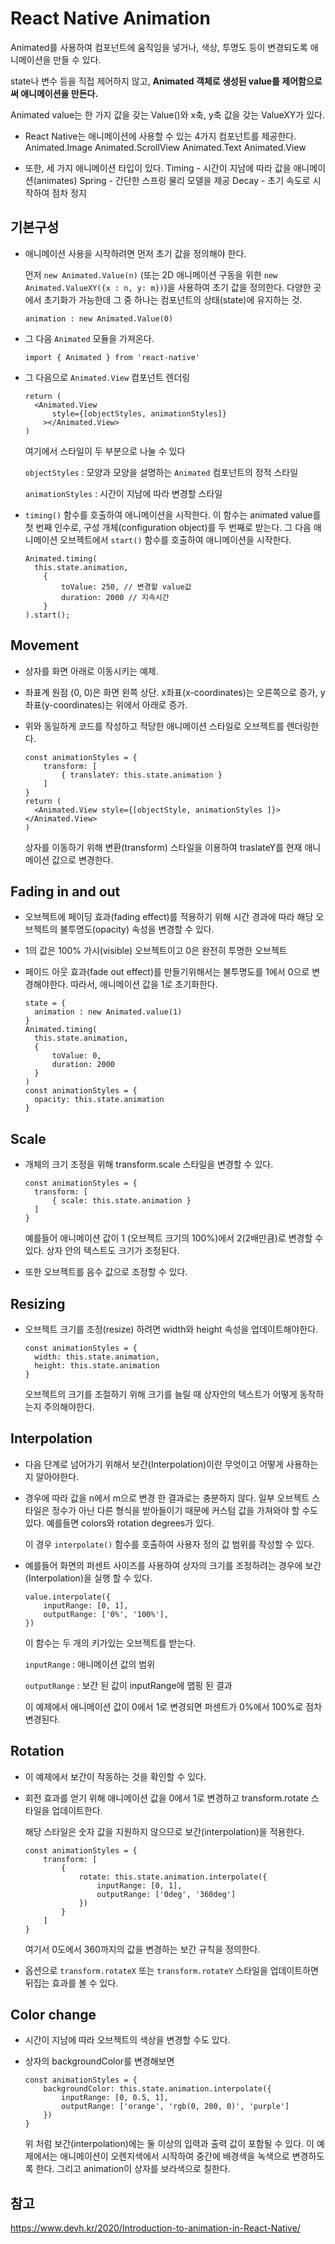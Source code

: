 # React Native Animation

Animated를 사용하여 컴포넌트에 움직임을 넣거나, 색상, 투명도 등이 변경되도록 애니메이션을 만들 수 있다.

state나 변수 등을 직접 제어하지 않고, **Animated 객체로 생성된 value를 제어함으로써 애니메이션을 만든다.**

Animated value는 한 가지 값을 갖는 Value()와 x축, y축 값을 갖는 ValueXY가 있다.

- React Native는 애니메이션에 사용할 수 있는 4가지 컴포넌트를 제공한다.
  Animated.Image
  Animated.ScrollView
  Animated.Text
  Animated.View

- 또한, 세 가지 애니메이션 타입이 있다.
  Timing - 시간이 지남에 따라 값을 애니메이션(animates)
  Spring - 간단한 스프링 물리 모델을 제공
  Decay - 초기 속도로 시작하여 점차 정지

## 기본구성

- 애니메이션 사용을 시작하려면 먼저 초기 값을 정의해야 한다.

  먼저 `new Animated.Value(n)` (또는 2D 애니메이션 구동을 위한 `new Animated.ValueXY({x : n, y: m})`)을 사용하여 초기 값을 정의한다. 다양한 곳에서 초기화가 가능한데 그 중 하나는 컴포넌트의 상태(state)에 유지하는 것.

  ```react
  animation : new Animated.Value(0)
  ```

- 그 다음 `Animated` 모듈을 가져온다.

  ```react
  import { Animated } from 'react-native'
  ```

- 그 다음으로 `Animated.View` 컴포넌트 렌더링

  ```react
  return (
  	<Animated.View
      	style={[objectStyles, animationStyles]}    
      ></Animated.View>
  )
  ```

  여기에서 스타일이 두 부분으로 나눌 수 있다

  `objectStyles` : 모양과 모양을 설명하는 `Animated` 컴포넌트의 정적 스타일

  `animationStyles` : 시간이 지남에 따라 변경할 스타일

- `timing()` 함수를 호출하여 애니메이션을 시작한다. 이 함수는 animated value를 첫 번째 인수로, 구성 개체(configuration object)를 두 번째로 받는다. 그 다음 애니메이션 오브젝트에서 `start()` 함수를 호출하여 애니메이션을 시작한다.

  ```react
  Animated.timing(
  	this.state.animation,
      {
          toValue: 250, // 변경할 value값
          duration: 2000 // 지속시간
      }
  ).start();
  ```

## Movement

- 상자를 화면 아래로 이동시키는 예제.

- 좌표계 원점 (0, 0)은 화면 왼쪽 상단. x좌표(x-coordinates)는 오른쪽으로 증가, y좌표(y-coordinates)는 위에서 아래로 증가.

- 위와 동일하게 코드를 작성하고 적당한 애니메이션 스타일로 오브젝트를 렌더링한다.

  ```react
  const animationStyles = {
      transform: [
          { translateY: this.state.animation }
      ]
  }
  return (
  	<Animated.View style={[objectStyle, animationStyles ]}></Animated.View>
  )
  ```

  상자를 이동하기 위해 변환(transform) 스타일을 이용하여 traslateY를 현재 애니메이션 값으로 변경한다. 

## Fading in and out

- 오브젝트에 페이딩 효과(fading effect)를 적용하기 위해 시간 경과에 따라 해당 오브젝트의 불투명도(opacity) 속성을 변경할 수 있다.

- 1의 값은 100% 가시(visible) 오브젝트이고 0은 완전히 투명한 오브젝트

- 페이드 아웃 효과(fade out effect)를 만들기위해서는 불투명도를 1에서 0으로 변경해야한다. 따라서, 애니메이션 값을 1로 초기화한다.

  ```react
  state = {
  	animation : new Animated.value(1)
  }
  Animated.timing(
  	this.state.animation,
  	{
  		toValue: 0,
  		duration: 2000
  	}
  )
  const animationStyles = {
  	opacity: this.state.animation
  }
  ```

## Scale

- 개체의 크기 조정을 위해 transform.scale 스타일을 변경할 수 있다.

  ```rea
  const animationStyles = {
  	transform: [
  		{ scale: this.state.animation }
  	]
  }
  ```

  예를들어 애니메이션 값이 1 (오브젝트 크기의 100%)에서 2(2배만큼)로 변경할 수 있다. 상자 안의 텍스트도 크기가 조정된다.

- 또한 오브젝트를 음수 값으로 조정할 수 있다. 

## Resizing

- 오브젝트 크기를 조정(resize) 하려면 width와 height 속성을 업데이트해야한다.

  ```react
  const animationStyles = {
  	width: this.state.animation,
  	height: this.state.animation    
  }
  ```

  오브젝트의 크기를 조절하기 위해 크기를 늘릴 때 상자안의 텍스트가 어떻게 동작하는지 주의해야한다.

## Interpolation

- 다음 단계로 넘어가기 위해서 보간(Interpolation)이란 무엇이고 어떻게 사용하는지 알아야한다.

- 경우에 따라 값을 n에서 m으로 변경 한 결과로는 충분하지 않다. 일부 오브젝트 스타일은 정수가 아닌 다른 형식을 받아들이기 때문에 커스텀 값을 가져와야 할 수도 있다. 예를들면 colors와 rotation degrees가 있다.

  이 경우 `interpolate()` 함수를 호출하여 사용자 정의 값 범위를 작성할 수 있다.

- 예를들어 화면의 퍼센트 사이즈를 사용하여 상자의 크기를 조정하려는 경우에 보간(Interpolation)을 실행 할 수 있다.

  ```react
  value.interpolate({
      inputRange: [0, 1],
      outputRange: ['0%', '100%'],
  })
  ```

  이 함수는 두 개의 키가있는 오브젝트를 받는다.

  `inputRange` : 애니메이션 값의 범위

  `outputRange` : 보간 된 값이 inputRange에 맵핑 된 결과

  이 예제에서 애니메이션 값이 0에서 1로 변경되면 퍼센트가 0%에서 100%로 점차 변경된다.

## Rotation

- 이 예제에서 보간이 작동하는 것을 확인할 수 있다.

- 회전 효과를 얻기 위해 애니메이션 값을 0에서 1로 변경하고 transform.rotate 스타일을 업데이트한다.

  해당 스타일은 숫자 값을 지원하지 않으므로 보간(interpolation)을 적용한다.

  ```react
  const animationStyles = {
      transform: [
          {
              rotate: this.state.animation.interpolate({
                  inputRange: [0, 1],
                  outputRange: ['0deg', '360deg']
              })
          }
      ]
  }
  ```

  여기서 0도에서 360까지의 값을 변경하는 보간 규칙을 정의한다.

- 옵션으로 `transform.rotateX` 또는 `transform.rotateY` 스타일을 업데이트하면  뒤집는 효과를 볼 수 있다.

## Color change

- 시간이 지남에 따라 오브젝트의 색상을 변경할 수도 있다.

- 상자의 backgroundColor를 변경해보면

  ```react
  const animationStyles = {
      backgroundColor: this.state.animation.interpolate({
          inputRange: [0, 0.5, 1],
          outputRange: ['orange', 'rgb(0, 200, 0)', 'purple']
      })
  }
  ```

  위 처럼 보간(interpolation)에는 둘 이상의 입력과 출력 값이 포함될 수 있다. 이 예제에서는 애니메이션이 오렌지색에서 시작하여 중간에 배경색을 녹색으로 변경하도록 한다. 그리고 animation이 상자를 보라색으로 칠한다. 

## 참고

https://www.devh.kr/2020/Introduction-to-animation-in-React-Native/